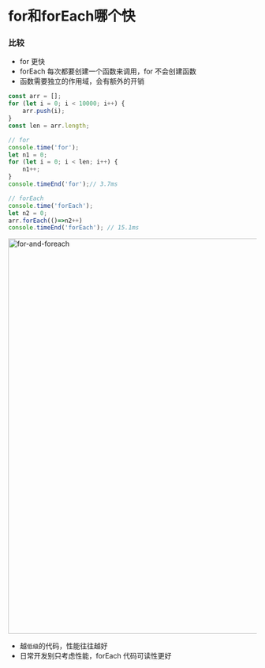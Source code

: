 
# for和forEach哪个快

### 比较
- for 更快
- forEach 每次都要创建一个函数来调用，for 不会创建函数
- 函数需要独立的作用域，会有额外的开销

``` js
const arr = [];
for (let i = 0; i < 10000; i++) {
    arr.push(i);
}
const len = arr.length;

// for
console.time('for');
let n1 = 0;
for (let i = 0; i < len; i++) {
    n1++;
}
console.timeEnd('for');// 3.7ms

// forEach
console.time('forEach');
let n2 = 0;
arr.forEach(()=>n2++)
console.timeEnd('forEach'); // 15.1ms

```

<img :src="$withBase('/assets/notes-images/depth/for-and-foreach.png')" alt="for-and-foreach" width="800">


- 越`低级`的代码，性能往往越好
- 日常开发别只考虑性能，forEach 代码可读性更好
